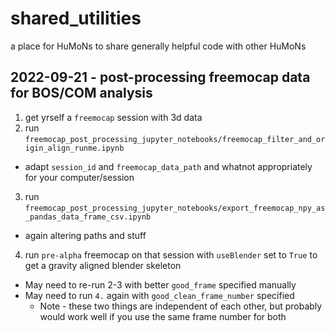 # shared_utilities
a place for HuMoNs to share generally helpful code with other HuMoNs

## 2022-09-21 - post-processing freemocap data for BOS/COM analysis
1. get yrself a `freemocap` session with 3d data
2. run `freemocap_post_processing_jupyter_notebooks/freemocap_filter_and_origin_align_runme.ipynb`
  - adapt `session_id` and `freemocap_data_path` and whatnot appropriately for your computer/session
3. run `freemocap_post_processing_jupyter_notebooks/export_freemocap_npy_as_pandas_data_frame_csv.ipynb`
  - again altering paths and stuff
4. run `pre-alpha` freemocap on that session with `useBlender` set to `True` to get a gravity aligned blender skeleton
  - May need to re-run 2-3 with better `good_frame` specified manually
  - May need to run `4.` again with `good_clean_frame_number` specified 
    - Note - these two things are independent of each other, but probably would work well if you use the same frame number for both